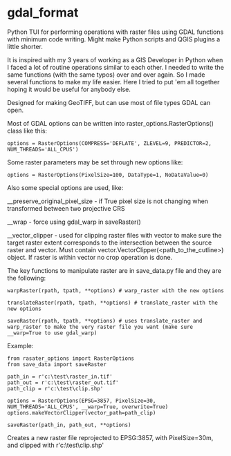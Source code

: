 # gdal_format
Python TUI for performing operations with raster files using GDAL functions with minimum code writing. Might make Python scripts and QGIS plugins a little shorter.

It is inspired with my 3 years of working as a GIS Developer in Python when I faced a lot of routine operations similar to each other. I needed to write the same functions (with the same typos) over and over again. So I made several functions to make my life easier. Here I tried to put 'em all together hoping it would be useful for anybody else.

Designed for making GeoTIFF, but can use most of file types GDAL can open.

Most of GDAL options can be written into raster_options.RasterOptions() class like this:

    options = RasterOptions(COMPRESS='DEFLATE', ZLEVEL=9, PREDICTOR=2, NUM_THREADS='ALL_CPUS')

Some raster parameters may be set through new options like:

    options = RasterOptions(PixelSize=100, DataType=1, NoDataValue=0)

Also some special options are used, like:

__preserve_original_pixel_size - if True pixel size is not changing when transformed between two projective CRS

__wrap - force using gdal_warp in saveRaster()

__vector_clipper - used for clipping raster files with vector to make sure the target raster extent corresponds to the intersection between the source raster and vector. Must contain vector.VectorClipper(<path_to_the_cutline>) object. If raster is within vector no crop operation is done.

The key functions to manipulate raster are in save_data.py file and they are the following:

    warpRaster(rpath, tpath, **options) # warp_raster with the new options
  
    translateRaster(rpath, tpath, **options) # translate_raster with the new options
  
    saveRaster(rpath, tpath, **options) # uses translate_raster and warp_raster to make the very raster file you want (make sure __warp=True to use gdal_warp)

Example:
   
    from rasater_options import RasterOptions
    from save_data import saveRaster
    
    path_in = r'c:\test\raster_in.tif'
    path_out = r'c:\test\raster_out.tif'
    path_clip = r'c:\test\clip.shp'
    
    options = RasterOptions(EPSG=3857, PixelSize=30, NUM_THREADS='ALL_CPUS', __warp=True, overwrite=True)
    options.makeVectorClipper(vector_path=path_clip)
    
    saveRaster(path_in, path_out, **options)

Creates a new raster file reprojected to EPSG:3857, with PixelSize=30m, and clipped with r'c:\test\clip.shp'
